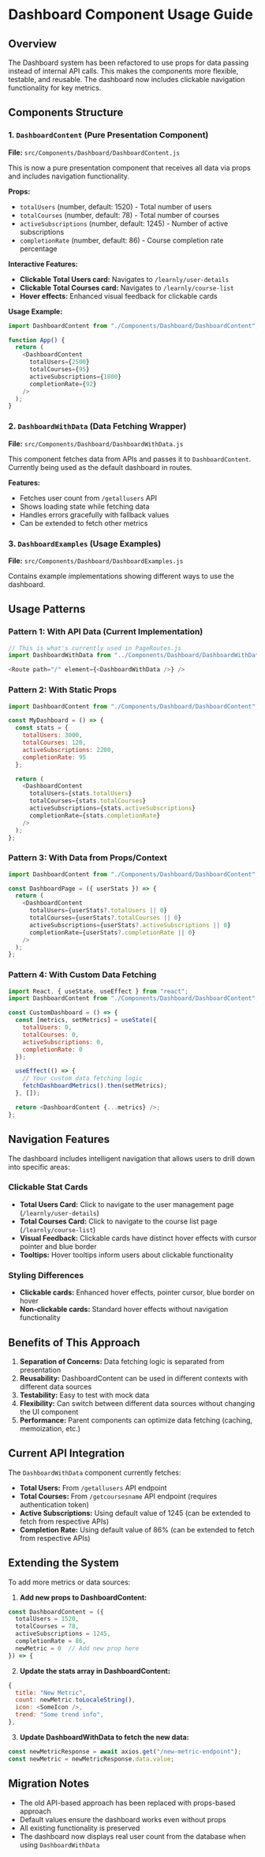 # Dashboard Component Usage Guide

## Overview
The Dashboard system has been refactored to use props for data passing instead of internal API calls. This makes the components more flexible, testable, and reusable. The dashboard now includes clickable navigation functionality for key metrics.

## Components Structure

### 1. `DashboardContent` (Pure Presentation Component)
**File:** `src/Components/Dashboard/DashboardContent.js`

This is now a pure presentation component that receives all data via props and includes navigation functionality.

**Props:**
- `totalUsers` (number, default: 1520) - Total number of users
- `totalCourses` (number, default: 78) - Total number of courses
- `activeSubscriptions` (number, default: 1245) - Number of active subscriptions
- `completionRate` (number, default: 86) - Course completion rate percentage

**Interactive Features:**
- **Clickable Total Users card:** Navigates to `/learnly/user-details`
- **Clickable Total Courses card:** Navigates to `/learnly/course-list`
- **Hover effects:** Enhanced visual feedback for clickable cards

**Usage Example:**
```javascript
import DashboardContent from "./Components/Dashboard/DashboardContent";

function App() {
  return (
    <DashboardContent
      totalUsers={2500}
      totalCourses={95}
      activeSubscriptions={1800}
      completionRate={92}
    />
  );
}
```

### 2. `DashboardWithData` (Data Fetching Wrapper)
**File:** `src/Components/Dashboard/DashboardWithData.js`

This component fetches data from APIs and passes it to `DashboardContent`. Currently being used as the default dashboard in routes.

**Features:**
- Fetches user count from `/getallusers` API
- Shows loading state while fetching data
- Handles errors gracefully with fallback values
- Can be extended to fetch other metrics

### 3. `DashboardExamples` (Usage Examples)
**File:** `src/Components/Dashboard/DashboardExamples.js`

Contains example implementations showing different ways to use the dashboard.

## Usage Patterns

### Pattern 1: With API Data (Current Implementation)
```javascript
// This is what's currently used in PageRoutes.js
import DashboardWithData from "../Components/Dashboard/DashboardWithData";

<Route path="/" element={<DashboardWithData />} />
```

### Pattern 2: With Static Props
```javascript
import DashboardContent from "./Components/Dashboard/DashboardContent";

const MyDashboard = () => {
  const stats = {
    totalUsers: 3000,
    totalCourses: 120,
    activeSubscriptions: 2200,
    completionRate: 95
  };

  return (
    <DashboardContent
      totalUsers={stats.totalUsers}
      totalCourses={stats.totalCourses}
      activeSubscriptions={stats.activeSubscriptions}
      completionRate={stats.completionRate}
    />
  );
};
```

### Pattern 3: With Data from Props/Context
```javascript
import DashboardContent from "./Components/Dashboard/DashboardContent";

const DashboardPage = ({ userStats }) => {
  return (
    <DashboardContent
      totalUsers={userStats?.totalUsers || 0}
      totalCourses={userStats?.totalCourses || 0}
      activeSubscriptions={userStats?.activeSubscriptions || 0}
      completionRate={userStats?.completionRate || 0}
    />
  );
};
```

### Pattern 4: With Custom Data Fetching
```javascript
import React, { useState, useEffect } from "react";
import DashboardContent from "./Components/Dashboard/DashboardContent";

const CustomDashboard = () => {
  const [metrics, setMetrics] = useState({
    totalUsers: 0,
    totalCourses: 0,
    activeSubscriptions: 0,
    completionRate: 0
  });

  useEffect(() => {
    // Your custom data fetching logic
    fetchDashboardMetrics().then(setMetrics);
  }, []);

  return <DashboardContent {...metrics} />;
};
```

## Navigation Features

The dashboard includes intelligent navigation that allows users to drill down into specific areas:

### Clickable Stat Cards
- **Total Users Card:** Click to navigate to the user management page (`/learnly/user-details`)
- **Total Courses Card:** Click to navigate to the course list page (`/learnly/course-list`)
- **Visual Feedback:** Clickable cards have distinct hover effects with cursor pointer and blue border
- **Tooltips:** Hover tooltips inform users about clickable functionality

### Styling Differences
- **Clickable cards:** Enhanced hover effects, pointer cursor, blue border on hover
- **Non-clickable cards:** Standard hover effects without navigation functionality

## Benefits of This Approach

1. **Separation of Concerns:** Data fetching logic is separated from presentation
2. **Reusability:** DashboardContent can be used in different contexts with different data sources
3. **Testability:** Easy to test with mock data
4. **Flexibility:** Can switch between different data sources without changing the UI component
5. **Performance:** Parent components can optimize data fetching (caching, memoization, etc.)

## Current API Integration

The `DashboardWithData` component currently fetches:
- **Total Users:** From `/getallusers` API endpoint
- **Total Courses:** From `/getcoursesname` API endpoint (requires authentication token)
- **Active Subscriptions:** Using default value of 1245 (can be extended to fetch from respective APIs)
- **Completion Rate:** Using default value of 86% (can be extended to fetch from respective APIs)

## Extending the System

To add more metrics or data sources:

1. **Add new props to DashboardContent:**
```javascript
const DashboardContent = ({ 
  totalUsers = 1520, 
  totalCourses = 78, 
  activeSubscriptions = 1245, 
  completionRate = 86,
  newMetric = 0  // Add new prop here
}) => {
```

2. **Update the stats array in DashboardContent:**
```javascript
{
  title: "New Metric",
  count: newMetric.toLocaleString(),
  icon: <SomeIcon />,
  trend: "Some trend info",
},
```

3. **Update DashboardWithData to fetch the new data:**
```javascript
const newMetricResponse = await axios.get("/new-metric-endpoint");
const newMetric = newMetricResponse.data.value;
```

## Migration Notes

- The old API-based approach has been replaced with props-based approach
- Default values ensure the dashboard works even without props
- All existing functionality is preserved
- The dashboard now displays real user count from the database when using `DashboardWithData`
